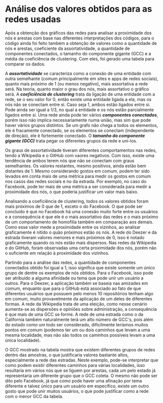 # Análise dos valores obtidos para as redes usadas


Após a obtenção dos gráficos das redes para analisar a proximidade dos nós e arestas com base nas diferentes interpretações dos códigos,
para o código ainda foi feito também a obtenção de valores como a quantidade de nós e arestas, coeficiente da assortatividade, a quantidade de componentes conectados, o tamanho do componente gigante (GCC) e a média da coeficiência de clustering. Com eles, foi gerado uma tabela para comparar os dados.  


A **_assortatividade_** se caracteriza como a conexão de uma entidade com outra semelhante (comum principalmente em sites
e apps de redes sociais), quanto mais próximo de 1 (ou menos negativo), mais assortativa a rede será. Na teoria, quanto maior o grau dos nós, mais assortativo o gráfico será. A **_coeficiência de clustering_** trata da ligação de uma entidade com a rede, se o seu valor for 0, então existe uma entidade ligada a ela, mas os nós não se conectam entre si. Caso seja 1, ambos estão ligados entre si. Pode ainda ser
igual a 1/3, no qual a entidade e os nós estão parcialmente ligados entre si. Uma rede ainda pode ter vários **_componentes conectados_**, porém isso não implica necessariamente numa união, mas sim que pode haver vários grupos distintos. Se um grafo não chega a todos os elementos, ele é fracamente conectado, se os elementos se conectam (independente de direção), ele é fortemente conectado. O **_tamanho do componente gigante (GCC)_** trata pegar os diferentes grupos da rede e uni-los.


Os graus de assortatividade tiveram diferentes comportamentos nas redes, tendo a Wikipedia e o GitHub com vaores negativos. Com isso, existe uma tendência de ambos terem nós que não se conectam com graus semelhantes. Os valores restantes, mesmo positivos, ainda estão bem distantes de 1. Mesmo considerando gostos em comum, podem ter sido levados em conta mais de uma métrica para medir os gostos em comum nos casos das redes sociais e no da estrada. Por exemplo, no caso do Facebook, pode ter mais de uma métrica a ser considerada para medir a proximidade dos nós, o que poderia justificar um valor mais baixo. 


Analisando a coeficiência de clustering, todos os valores obtidos foram mais próximos de 0 que de 1, exceto o do Facebook. O que pode ser concluído é que no Facebook há uma conexão muito forte entre os usuários e a consequência é que ele é o mais assortativo das redes e o mais próximo de um comportamento de homofilia também em comparação aos demais.  Como esse valor mede a proximidade entre os vizinhos, ao analisar graficamente é nítido o quão próximos estão os nós. A rede do Deezer e da estrada tiveram valores menores e mais próximos de 0, isso é notado graficamente quando os nós estão mais dispersos. Nas redes da Wikipedia e do GitHub, foram observadas uma certa proximidade dos nós, porém não o suficiente em relação à proximidade dos vizinhos.


Partindo para a análise das redes, a quantidade de componentes conectados obtido foi igual a 1, isso significa que existe somente um único grupo de dentre os exemplos de nós obtidos. Para o Facebook, isso pode ser atribuído a alguma afinidade ou tema que pode unir um usuário a outros. Para o Deezer, a aplicação também se baseia nas amizades em comum, enquanto que para o GitHub está associado ao fato de que diferentes usuários que possuem pelo menos 10 repositórios tenham algo em comum, muito provavelmente da aplicação de um deles de diferentes formas. A rede da Wikipedia trata de uma eleição, como nesse cenário aumenta-se as dispersões e opiniões sobre administração, a consequência é que mais de uma GCC se forme. A rede de uma estrada como o da California também naturalmente terá um alto número de GCC's, pois além do estado como um todo ser considerado, dificilmente teríamos muitos pontos em comum (podemos ter um ou dois caminhos que levam a uma mesma localidade, mas não são todos os caminhos possíveis levam a uma única localidade).


O GCC mostrado na tabela mostra que existem diferentes grupos de redes dentro das amostras, o que justificaria valores bastante altos, especialmente a rede das estradas. Neste exemplo, pode-se interpretar que como podem existir diferentes caminhos para várias localidades, isso resultaria em vários nós que se liguem por arestas, cada um pelo estado já representaria um diferente grupo que o GCC coleta. O mesmo não pode ser dito pelo Facebook, já que como pode haver uma afinação por tema diferente e talvez único para um usuário em específico, existe um outro gosto que pode unir muitos usuários, o que pode justificar como a rede com o menor GCC da tabela.
